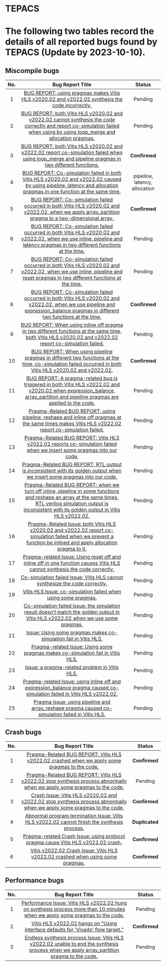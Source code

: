 # TEPACS

# The following two tables record the details of all reported bugs found by TEPACS (Update by 2023-10-10).

## Miscompile bugs

| No.  |                           Bug Report Title                             |    Status     |
| :--: | :---------------------------------------------------------: | :-----------: | 
|  1  | [BUG REPORT: using pragmas makes Vitis HLS v2020.02 and v2022.02 synthesis the code incorrectly.](https://support.xilinx.com/s/question/0D54U00005wTKbcSAG/bug-report-using-pragmas-makes-vitis-hls-v202002-and-v202202-synthesis-the-code-incorrectly)  | Pending  |
|  2  | [BUG REPORT: both Vitis HLS v2020.02 and v2022.02 cannot synthesis the code correctly and report co-simulation failed when using by using loop_merge and allocation pragmas.](https://support.xilinx.com/s/question/0D54U00005wTHToSAO/bug-report-both-vitis-hls-v202002-and-v202202-cannot-synthesis-the-code-correctly-and-report-cosimulation-failed-when-using-by-using-loopmerge-and-allocation-pragmas)  | Pending |
|  3  | [BUG REPORT: both Vitis HLS v2020.02 and v2022.02 report co-simulation failed when using loop_merge and pipeline pragmas in two different functions.](https://support.xilinx.com/s/question/0D54U00005wTGlhSAG/bug-report-both-vitis-hls-v202002-and-v202202-report-cosimulation-failed-when-using-loopmerge-and-pipeline-pragmas-in-two-different-functions)    | **Confirmed**  |
|  4  | [BUG REPORT: Co-simulation failed in both Vitis HLS v2020.02 and v2022.02 caused by using pipeline, latency and allocation pragmas in one function at the same time.](https://support.xilinx.com/s/question/0D54U00005wTGYmSAO/bug-report-cosimulation-failed-in-both-vitis-hls-v202002-and-v202202-caused-by-using-pipeline-latency-and-allocation-pragmas-in-one-function-at-the-same-time) | pipeline, latency, allocation | Pending |
|  5  | [BUG REPORT: Co-simulation failed occurred in both Vitis HLS v2020.02 and v2022.02, when we apply array_partition pragma to a two-dimensional array.](https://support.xilinx.com/s/question/0D54U00005wSdnESAS/bug-report-cosimulation-failed-occurred-in-both-vitis-hls-v202002-and-v202202-when-we-apply-arraypartition-pragma-to-a-twodimensional-array)   | **Confirmed** |
|  6  | [BUG REPORT: Co-simulation failed occurred in both Vitis HLS v2020.02 and v2022.02, when we use inline, pipeline and latency pragmas in two different functions at the time.](https://support.xilinx.com/s/question/0D54U00005wScWvSAK/bug-report-cosimulation-failed-occurred-in-both-vitis-hls-v202002-and-v202202-when-we-use-inline-pipeline-and-latency-pragmas-in-two-different-functions-at-the-time)  | Pending |
|  7  | [BUG REPORT: Co-simulation failed occurred in both Vitis HLS v2020.02 and v2022.02, when we use inline, pipeline and reset pragmas in two different functions at the time.](https://support.xilinx.com/s/question/0D54U00005wScF5SAK/bug-report-cosimulation-failed-occurred-in-both-vitis-hls-v202002-and-v202202-when-we-use-inline-pipeline-and-reset-pragmas-in-two-different-functions-at-the-time)  |  Pending |
|  8  | [BUG REPORT: Co-simulation failed occurred in both Vitis HLS v2020.02 and v2022.02, when we use pipeline and expression_balance pragmas in different two functions at the time.](https://support.xilinx.com/s/question/0D54U00005wRfsOSAS/bug-report-cosimulation-failed-occurred-in-both-vitis-hls-v202002-and-v202202-when-we-use-pipeline-and-expressionbalance-pragmas-in-different-two-functions-at-the-time)  | **Confirmed** |
|  9  | [BUG REPORT: When using inline off pragma in two different functions at the same time, both Vitis HLS v2020.02 and v2022.02 report co-simulation failed.](https://support.xilinx.com/s/question/0D54U00005wRfpASAS/bug-report-when-using-inline-off-pragma-in-two-different-functions-at-the-same-time-both-vitis-hls-v202002-and-v202202-report-cosimulation-failed)  | Pending |
|  10  | [BUG REPORT: When using pipeline pragmas in different two functions at the time, co-simulation failed occurred in both Vitis HLS v2020.02 and v2022.02.](https://support.xilinx.com/s/question/0D54U00005wRfmRSAS/bug-report-when-using-pipeline-pragmas-in-different-two-functions-at-the-time-cosimulation-failed-occurred-in-both-vitis-hls-v202002-and-v202202)  | **Confirmed** |
|  11  | [BUG REPORT: A pragma-related bug is triggered in both Vitis HLS v2022.02 and v2020.02 when expression_balance, array_partition and pipeline pragmas are applied to the code.](https://support.xilinx.com/s/question/0D54U00005zHZjVSAW/bug-report-a-pragmarelated-bug-is-triggered-in-both-vitis-hls-v202202-and-v202002-when-expressionbalance-arraypartition-and-pipeline-pragmas-are-applied-to-the-code)   | Pending |
|  12  | [Pragma-Related BUG REPORT: using pipeline, reshape and inline off pragmas at the same times makes Vitis HLS v2022.02 report co-simulation failed.](https://support.xilinx.com/s/question/0D54U000064Y75GSAS/pragmarelated-bug-report-using-pipeline-reshape-and-inline-off-pragmas-at-the-same-times-makes-vitis-hls-v202202-report-cosimulation-failed)  | Pending |
|  13  | [Pragma-Related BUG REPORT: Vitis HLS v2022.02 reports co-simulation failed when we insert some pragmas into our code.](https://support.xilinx.com/s/question/0D54U000064Y7RwSAK/pragmarelated-bug-report-vitis-hls-v202202-reports-cosimulation-failed-when-we-insert-some-pragmas-into-our-code)  | Pending |
|  14  | [Pragma-Related BUG REPORT: RTL output is inconsistent with its golden output when we insert some pragmas into our code.](https://support.xilinx.com/s/question/0D54U000064Y7qSSAS/pragmarelated-bug-report-rtl-output-is-inconsistent-with-its-golden-output-when-we-insert-some-pragmas-into-our-code)  | Pending |
|  15  | [Pragma-Related BUG REPORT: when we turn off inline, pipeline in some functions and reshape an array at the same times, RTL verilog simulation output is inconsistent with its golden output in Vitis HLS v2022.02.](https://support.xilinx.com/s/question/0D54U000064Y80mSAC/pragmarelated-bug-report-when-we-turn-off-inline-pipeline-in-some-functions-and-reshape-an-array-at-the-same-times-rtl-verilog-simulation-output-is-inconsistent-with-its-golden-output-in-vitis-hls-v202202)  | Pending |
|  16  | [Pragma-Related Issue: both Vitis HLS v2020.02 and v2022.02 report co-simulation failed when we prevent a function be inlined and apply allocation pragma to it.](https://support.xilinx.com/s/question/0D54U000064bq5xSAA/pragmarelated-issue-both-vitis-hls-v202002-and-v202202-report-cosimulation-failed-when-we-prevent-a-function-be-inlined-and-apply-allocation-pragma-to-it) | Pending |
|  17  | [Pragma-related Issue: Using reset off and inline off in one function causes Vitis HLS cannot synthesis the code correctly.](https://support.xilinx.com/s/question/0D54U000067oli4SAA/pragmarelated-issue-using-reset-off-and-inline-off-in-one-function-causes-vitis-hls-cannot-synthesis-the-code-correctly) | Pending |
|  18  | [Co-simulation failed Issue: Vitis HLS cannot synthesize the code correctly.](https://support.xilinx.com/s/question/0D54U00006CmRJTSA3/cosimulation-failed-issue-vitis-hls-cannot-synthesize-the-code-correctly)   | Pending |
|  19  | [Vitis HLS Issue: co-simulation failed when using some pragmas.](https://support.xilinx.com/s/question/0D54U00006Dcit6SAB/vitis-hls-issue-cosimulation-failed-when-using-some-pragmas)  | Pending |
|  20  | [Co-simulation failed Issue: the simulation result doesn’t match the golden output in Vitis HLS v2022.02 when we use some pragmas.](https://support.xilinx.com/s/question/0D54U00006DdusdSAB/cosimulation-failed-issue-the-simulation-result-doesnt-match-the-golden-output-in-vitis-hls-v202202-when-we-use-some-pragmas)  | Pending |
|  21  | [Issue: Using some pragmas makes co-simulation fail in Vitis HLS.](https://support.xilinx.com/s/question/0D54U00006DfetlSAB/issue-using-some-pragmas-makes-cosimulation-fail-in-vitis-hls) | Pending |
|  22  | [Pragma-related Issue: Using some pragmas makes co-simulation fail in Vitis HLS.](https://support.xilinx.com/s/question/0D54U00006DgFOnSAN/pragmarelated-issue-using-some-pragmas-makes-cosimulation-fail-in-vitis-hls)    | Pending |
|  23  | [Issue: a pragma-related problem in Vitis HLS.](https://support.xilinx.com/s/question/0D54U00006FWxJmSAL/issue-a-pragmarelated-problem-in-vitis-hls)  | Pending |
|  24  | [Pragma-related Issue: using inline off and expression_balance pragma caused co-simulation failed in Vitis HLS v2022.02.](https://support.xilinx.com/s/question/0D54U00006FXwglSAD/pragmarelated-issue-using-inline-off-and-expressionbalance-pragma-caused-cosimulation-failed-in-vitis-hls-v202202)  | Pending |
|  25  | [Pragma Issue: using pipeline and array_reshape pragma caused co-simulation failed in Vitis HLS.](https://support.xilinx.com/s/question/0D54U00006FYvgGSAT/pragma-issue-using-pipeline-and-arrayreshape-pragma-caused-cosimulation-failed-in-vitis-hls) | Pending |

## Crash bugs

| No.  |                           Bug Report Title                              |    Status     |
| :--: | :---------------------------------------------------------:  | :-----------: |
|  1  | [Pragma-Related BUG REPORT: Vitis HLS v2022.02 crashed when we apply some pragmas to the code.](https://support.xilinx.com/s/question/0D54U000064Y8CJSA0/pragmarelated-bug-report-vitis-hls-v202202-crashed-when-we-apply-some-pragmas-to-the-code)  | **Confirmed** |
|  2  | [Pragma-Related BUG REPORT: Vitis HLS v2022.02 stop synthesis process abnormally when we apply some pragmas to the code.](https://support.xilinx.com/s/question/0D54U000064Y8PJSA0/pragmarelated-bug-report-vitis-hls-v202202-stop-synthesis-process-abnormally-when-we-apply-some-pragmas-to-the-code) | Pending  |
|  3  | [Crash Issue: Vitis HLS v2020.02 and v2022.02 stop synthesis process abnormally when we apply some pragmas to the code.](https://support.xilinx.com/s/question/0D54U000064a0k9SAA/crash-issue-vitis-hls-v202002-and-v202202-stop-synthesis-process-abnormally-when-we-apply-some-pragmas-to-the-code)  | **Confirmed** |
|  4  | [Abnormal program termination Issue: Vitis HLS v2022.02 cannot finish the synthesis process.](https://support.xilinx.com/s/question/0D54U000064bZ3ZSAU/abnormal-program-termination-issue-vitis-hls-v202202-cannot-finish-the-synthesis-process) | **Duplicated**  |
|  5  | [Pragma-related Crash Issue: using protocol pragma cause Vitis HLS v2022.02 crash.](https://support.xilinx.com/s/question/0D54U000064bZLJSA2/pragmarelated-crash-issue-using-protocol-pragma-cause-vitis-hls-v202202-crash)  | **Confirmed** |
|  6  | [Vitis v2022.02 Crash Issue: Vitis HLS v2022.02 crashed when using some pragmas.](https://support.xilinx.com/s/question/0D54U000067prMRSAY/vitis-v202202-crash-issue-vitis-hls-v202202-crashed-when-using-some-pragmas)  | **Confirmed**  |


## Performance bugs
| No.  |                           Bug Report Title                             |    Status     |
| :--: | :---------------------------------------------------------: | :-----------: | 
|  1  | [Performance Issue: Vitis HLS v2022.02 hung on synthesis process more than 10 minutes when we apply some pragmas to the code.](https://support.xilinx.com/s/question/0D54U000064ZHSSSA4/performance-issue-vitis-hls-v202202-hangs-on-synthesis-process-more-than-10-minutes-when-we-apply-some-pragmas-to-the-code) | Pending |
|  2  | [Vitis HLS v2022.02 hangs on "Using interface defaults for 'Vivado' flow target."](https://support.xilinx.com/s/question/0D54U00006rU6oNSAS/vitis-hls-v202202-hangs-on-using-interface-defaults-for-vivado-flow-target?language=en_US)   | **Confirmed** |
|  3  | [Endless synthesis process Issue: Vitis HLS v2022.02 unable to end the synthesis process when we apply array_partition pragma to the code.](https://support.xilinx.com/s/question/0D54U000064ZMr7SAG/endless-synthesis-process-issue-vitis-hls-v202202-unable-to-end-the-synthesis-process-when-we-apply-arraypartition-pragma-to-the-code)  | Pending |
